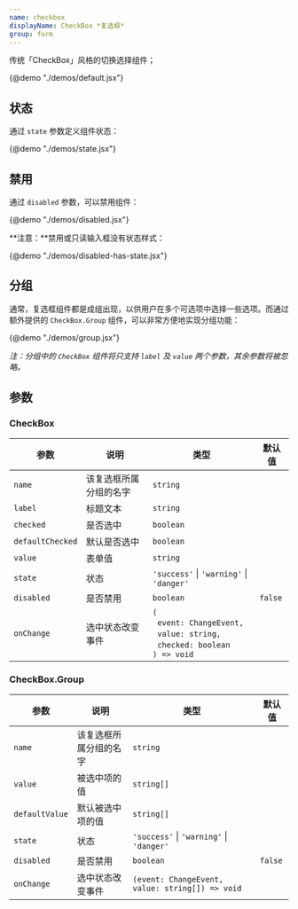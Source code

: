```yaml
---
name: checkbox
displayName: CheckBox *复选框*
group: form
---
```


传统「CheckBox」风格的切换选择组件；

{@demo "./demos/default.jsx"}

## 状态

通过 `state` 参数定义组件状态：

{@demo "./demos/state.jsx"}

## 禁用

通过 `disabled` 参数，可以禁用组件：

{@demo "./demos/disabled.jsx"}

**注意：**禁用或只读输入框没有状态样式：

{@demo "./demos/disabled-has-state.jsx"}

## 分组

通常，复选框组件都是成组出现，以供用户在多个可选项中选择一些选项。而通过额外提供的 `CheckBox.Group` 组件，可以非常方便地实现分组功能：

{@demo "./demos/group.jsx"}

_注：分组中的 `CheckBox` 组件将只支持 `label` 及 `value` 两个参数，其余参数将被忽略。_

## 参数

### CheckBox

| 参数             | 说明                   | 类型                                                                                                                      | 默认值  |
| ---------------- | ---------------------- | ------------------------------------------------------------------------------------------------------------------------- | ------- |
| `name`           | 该复选框所属分组的名字 | `string`                                                                                                                  |         |
| `label`          | 标题文本               | `string`                                                                                                                  |         |
| `checked`        | 是否选中               | `boolean`                                                                                                                 |         |
| `defaultChecked` | 默认是否选中           | `boolean`                                                                                                                 |         |
| `value`          | 表单值                 | `string`                                                                                                                  |         |
| `state`          | 状态                   | `'success'` &#124; `'warning'` &#124; `'danger'`                                                                          |         |
| `disabled`       | 是否禁用               | `boolean`                                                                                                                 | `false` |
| `onChange`       | 选中状态改变事件       | `(`<br>&nbsp;&nbsp;`event: ChangeEvent,`<br>&nbsp;&nbsp;`value: string,`<br>&nbsp;&nbsp;`checked: boolean`<br>`) => void` |         |

### CheckBox.Group

| 参数           | 说明                   | 类型                                             | 默认值  |
| -------------- | ---------------------- | ------------------------------------------------ | ------- |
| `name`         | 该复选框所属分组的名字 | `string`                                         |         |
| `value`        | 被选中项的值           | `string[]`                                       |         |
| `defaultValue` | 默认被选中项的值       | `string[]`                                       |         |
| `state`        | 状态                   | `'success'` &#124; `'warning'` &#124; `'danger'` |         |
| `disabled`     | 是否禁用               | `boolean`                                        | `false` |
| `onChange`     | 选中状态改变事件       | `(event: ChangeEvent, value: string[]) => void`  |         |
